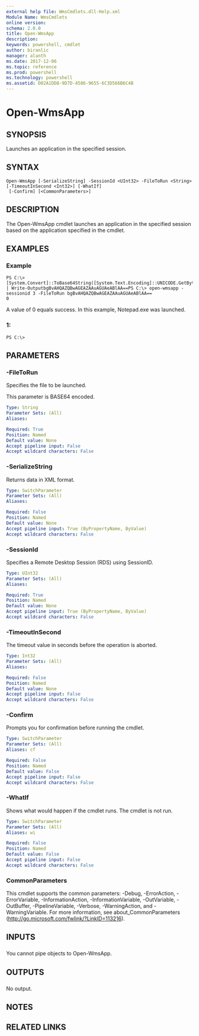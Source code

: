 ```yaml
---
external help file: WmsCmdlets.dll-Help.xml
Module Name: WmsCmdlets
online version: 
schema: 2.0.0
title: Open-WmsApp
description: 
keywords: powershell, cmdlet
author: biranlic
manager: alanth
ms.date: 2017-12-06
ms.topic: reference
ms.prod: powershell
ms.technology: powershell
ms.assetid: D02A1DD8-9D7D-4586-9655-6C3D566B6C4B
---
```


# Open-WmsApp

## SYNOPSIS
Launches an application in the specified session.

## SYNTAX

```
Open-WmsApp [-SerializeString] -SessionId <UInt32> -FileToRun <String> [-TimeoutInSecond <Int32>] [-WhatIf]
 [-Confirm] [<CommonParameters>]
```

## DESCRIPTION
The Open-WmsApp cmdlet launches an application in the specified session based on the application specified in the cmdlet.

## EXAMPLES

### Example
```
PS C:\> [System.Convert]::ToBase64String([System.Text.Encoding]::UNICODE.GetBytes("notepad.exe")) | Write-OutputbgBvAHQAZQBwAGEAZAAuAGUAeABlAA==PS C:\> open-wmsapp -sessionid 3 -FileToRun bgBvAHQAZQBwAGEAZAAuAGUAeABlAA==
0
```

A value of 0 equals success.
In this example, Notepad.exe was launched.

### 1:
```
PS C:\>
```

## PARAMETERS

### -FileToRun
Specifies the file to be launched.

This parameter is BASE64 encoded.

```yaml
Type: String
Parameter Sets: (All)
Aliases: 

Required: True
Position: Named
Default value: None
Accept pipeline input: False
Accept wildcard characters: False
```

### -SerializeString
Returns data in XML format.

```yaml
Type: SwitchParameter
Parameter Sets: (All)
Aliases: 

Required: False
Position: Named
Default value: None
Accept pipeline input: True (ByPropertyName, ByValue)
Accept wildcard characters: False
```

### -SessionId
Specifies a Remote Desktop Session (RDS) using SessionID.

```yaml
Type: UInt32
Parameter Sets: (All)
Aliases: 

Required: True
Position: Named
Default value: None
Accept pipeline input: True (ByPropertyName, ByValue)
Accept wildcard characters: False
```

### -TimeoutInSecond
The timeout value in seconds before the operation is aborted.

```yaml
Type: Int32
Parameter Sets: (All)
Aliases: 

Required: False
Position: Named
Default value: None
Accept pipeline input: False
Accept wildcard characters: False
```

### -Confirm
Prompts you for confirmation before running the cmdlet.

```yaml
Type: SwitchParameter
Parameter Sets: (All)
Aliases: cf

Required: False
Position: Named
Default value: False
Accept pipeline input: False
Accept wildcard characters: False
```

### -WhatIf
Shows what would happen if the cmdlet runs.
The cmdlet is not run.

```yaml
Type: SwitchParameter
Parameter Sets: (All)
Aliases: wi

Required: False
Position: Named
Default value: False
Accept pipeline input: False
Accept wildcard characters: False
```

### CommonParameters
This cmdlet supports the common parameters: -Debug, -ErrorAction, -ErrorVariable, -InformationAction, -InformationVariable, -OutVariable, -OutBuffer, -PipelineVariable, -Verbose, -WarningAction, and -WarningVariable. For more information, see about_CommonParameters (http://go.microsoft.com/fwlink/?LinkID=113216).

## INPUTS

###  
You cannot pipe objects to Open-WmsApp.

## OUTPUTS

###  
No output.

## NOTES

## RELATED LINKS

